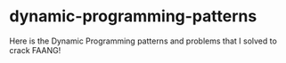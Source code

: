 # dynamic-programming-patterns
Here is the Dynamic Programming patterns and problems that I solved to crack FAANG! 
